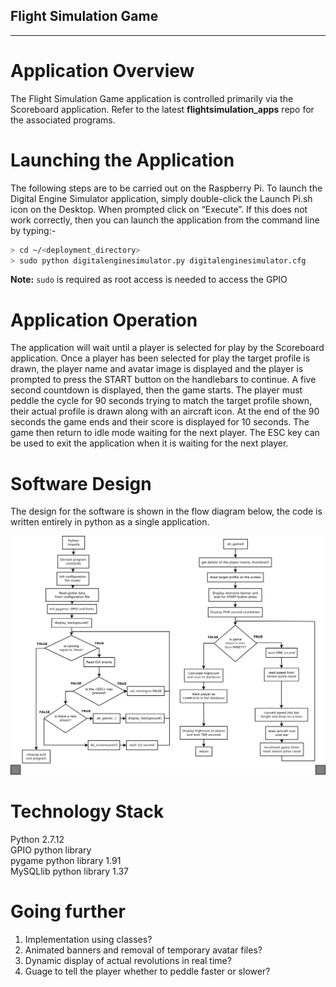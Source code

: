 
## Flight Simulation Game
---

# Application Overview
The Flight Simulation Game application is controlled primarily via the Scoreboard application.  Refer to the latest **flightsimulation_apps** repo for the associated programs.


# Launching the Application
The following steps are to be carried out on the Raspberry Pi.
To launch the Digital Engine Simulator application, simply double-click the Launch Pi.sh icon on the Desktop.  When prompted click on “Execute”.
If this does not work correctly, then you can launch the application from the command line by typing:-  

```bash
> cd ~/<deployment_directory>
> sudo python digitalenginesimulator.py digitalenginesimulator.cfg
```
**Note:** `sudo` is required as root access is needed to access the GPIO 


# Application Operation
The application will wait until a player is selected for play by the Scoreboard application.  Once a player has been selected for play the target profile is drawn, the player name and avatar image is displayed and the player is prompted to press the START button on the handlebars to continue.  A five second countdown is displayed, then the game starts.  The player must peddle the cycle for 90 seconds trying to match the target profile shown, their actual profile is drawn along with an aircraft icon.  At the end of the 90 seconds the game ends and their score is displayed for 10 seconds.  The game then return to idle mode waiting for the next player.  The ESC key can be used to exit the application when it is waiting for the next player.


# Software Design
The design for the software is shown in the flow diagram below, the code is written entirely in python as a single application.

<a href="digitalenginesimulator.png" target="_blank"><img src="digitalenginesimulator.png" alt="profile generator design" style="max-width:100%;"></a></p>


# Technology Stack
Python 2.7.12  
GPIO python library  
pygame python library 1.91  
MySQLlib python library 1.37  


# Going further
1. Implementation using classes?
2. Animated banners and removal of temporary avatar files?
3. Dynamic display of actual revolutions in real time?
4. Guage to tell the player whether to peddle faster or slower?
